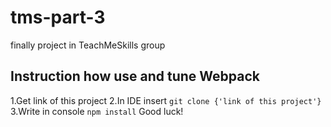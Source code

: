 # tms-part-3
finally project in TeachMeSkills group

## Instruction how use and tune Webpack
1.Get link of this project
2.In IDE insert ```git clone {'link of this project'}```
3.Write in console ```npm install```
Good luck!